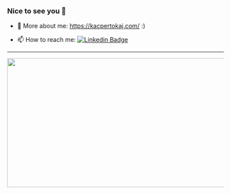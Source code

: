 ### Nice to see you 👋

- 💬 More about me: https://kacpertokaj.com/ :)

<!--
**Coz1n1/Coz1n1** is a ✨ _special_ ✨ repository because its `README.md` (this file) appears on your GitHub profile.

Here are some ideas to get you started:

- 🔭 I’m currently working on ...
- 🌱 I’m currently learning ...
- 👯 I’m looking to collaborate on ...
- 🤔 I’m looking for help with ...
- 
- 
- 😄 Pronouns: ...
- ⚡ Fun fact: ...
-->
- 📫 How to reach me: [![Linkedin Badge](https://img.shields.io/badge/-LinkedIn-blue?style=flat&logo=Linkedin&logoColor=white)](https://www.linkedin.com/in/kacper-tokaj/)

---

<div>
  <img src="https://media.giphy.com/media/v1.Y2lkPTc5MGI3NjExNzY4NjlveWd5aWVlbmFvYTlrd2JkaGpiazF2aXFnMGV0Z28zc2xtaSZlcD12MV9pbnRlcm5hbF9naWZfYnlfaWQmY3Q9Zw/3o6ZtaNTM9Dzesi5C8/giphy.gif)https://media.giphy.com/media/v1.Y2lkPTc5MGI3NjExNzY4NjlveWd5aWVlbmFvYTlrd2JkaGpiazF2aXFnMGV0Z28zc2xtaSZlcD12MV9pbnRlcm5hbF9naWZfYnlfaWQmY3Q9Zw/3o6ZtaNTM9Dzesi5C8/giphy.gif" width="600" height="300"/>
</div>
